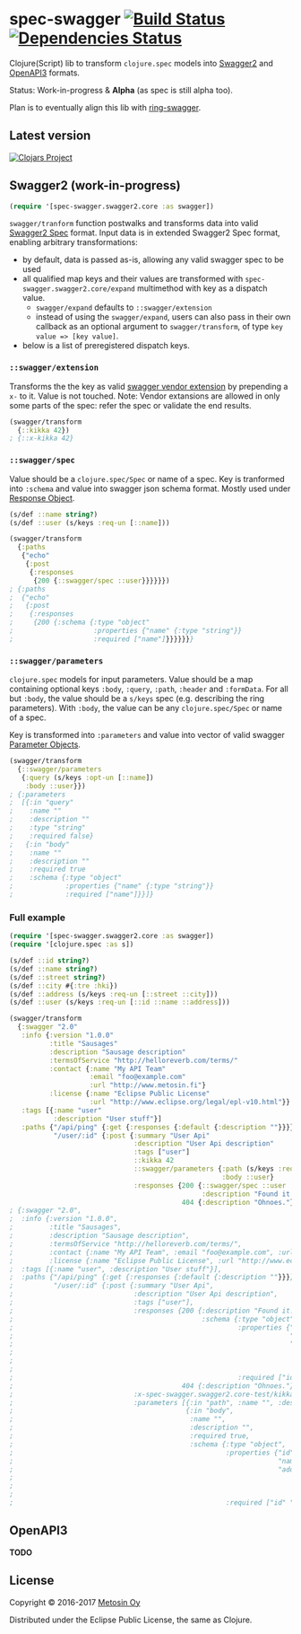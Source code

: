 # spec-swagger [![Build Status](https://travis-ci.org/metosin/spec-swagger.svg?branch=master)](https://travis-ci.org/metosin/spec-swagger) [![Dependencies Status](https://jarkeeper.com/metosin/spec-tools/status.svg)](https://jarkeeper.com/metosin/spec-swagger)

Clojure(Script) lib to transform `clojure.spec` models into  [Swagger2](http://swagger.io) and [OpenAPI3](https://www.openapis.org/) formats.

Status: Work-in-progress & **Alpha** (as spec is still alpha too).

Plan is to eventually align this lib with [ring-swagger](https://github.com/metosin/ring-swagger).

## Latest version

[![Clojars Project](http://clojars.org/metosin/spec-swagger/latest-version.svg)](http://clojars.org/metosin/spec-swagger)

## Swagger2 (work-in-progress)

```clj
(require '[spec-swagger.swagger2.core :as swagger])
```

`swagger/tranform` function postwalks and transforms data into valid [Swagger2 Spec](http://swagger.io/specification/) format. Input data is in extended Swagger2 Spec format, enabling arbitrary transformations:

* by default, data is passed as-is, allowing any valid swagger spec to be used
* all qualified map keys and their values are transformed with `spec-swagger.swagger2.core/expand` multimethod with key as a dispatch value.
    * `swagger/expand` defaults to `::swagger/extension`
    * instead of using the `swagger/expand`, users can also pass in their own callback as an optional argument to `swagger/transform`, of type `key value => [key value]`.
* below is a list of preregistered dispatch keys.

### `::swagger/extension`

Transforms the the key as valid [swagger vendor extension](http://swagger.io/specification/#vendorExtensions) by prepending a `x-` to it. Value is not touched. Note: Vendor extansions are allowed in only some parts of the spec: refer the spec or validate the end results.

```clj
(swagger/transform
  {::kikka 42})
; {::x-kikka 42}
```

### `::swagger/spec`

Value should be a `clojure.spec/Spec` or name of a spec. Key is tranformed into `:schema` and value into swagger json schema format. Mostly used under [Response Object](http://swagger.io/specification/#responsesObject).

```clj
(s/def ::name string?)
(s/def ::user (s/keys :req-un [::name]))

(swagger/transform
  {:paths
   {"echo"
    {:post
     {:responses
      {200 {::swagger/spec ::user}}}}}})
; {:paths
;  {"echo"
;   {:post
;    {:responses
;     {200 {:schema {:type "object"
;                    :properties {"name" {:type "string"}}
;                    :required ["name"]}}}}}}}
```

### `::swagger/parameters`

`clojure.spec` models for input parameters. Value should be a map containing optional keys `:body`, `:query`, `:path`, `:header` and `:formData`. For all but `:body`, the value should be a `s/keys` spec (e.g. describing the ring parameters). With `:body`, the value can be any `clojure.spec/Spec` or name of a spec.

Key is transformed into `:parameters` and value into vector of valid swagger [Parameter Objects](http://swagger.io/specification/#parameterObject).

```clj
(swagger/transform
  {::swagger/parameters
   {:query (s/keys :opt-un [::name])
    :body ::user}})
; {:parameters
;  [{:in "query"
;    :name ""
;    :description ""
;    :type "string"
;    :required false}
;   {:in "body"
;    :name ""
;    :description ""
;    :required true
;    :schema {:type "object"
;             :properties {"name" {:type "string"}}
;             :required ["name"]}}]}
```

### Full example

```clj
(require '[spec-swagger.swagger2.core :as swagger])
(require '[clojure.spec :as s])

(s/def ::id string?)
(s/def ::name string?)
(s/def ::street string?)
(s/def ::city #{:tre :hki})
(s/def ::address (s/keys :req-un [::street ::city]))
(s/def ::user (s/keys :req-un [::id ::name ::address]))

(swagger/transform
  {:swagger "2.0"
   :info {:version "1.0.0"
          :title "Sausages"
          :description "Sausage description"
          :termsOfService "http://helloreverb.com/terms/"
          :contact {:name "My API Team"
                    :email "foo@example.com"
                    :url "http://www.metosin.fi"}
          :license {:name "Eclipse Public License"
                    :url "http://www.eclipse.org/legal/epl-v10.html"}}
   :tags [{:name "user"
           :description "User stuff"}]
   :paths {"/api/ping" {:get {:responses {:default {:description ""}}}}
           "/user/:id" {:post {:summary "User Api"
                               :description "User Api description"
                               :tags ["user"]
                               ::kikka 42
                               ::swagger/parameters {:path (s/keys :req [::id])
                                                     :body ::user}
                               :responses {200 {::swagger/spec ::user
                                                :description "Found it!"}
                                           404 {:description "Ohnoes."}}}}}})
; {:swagger "2.0",
;  :info {:version "1.0.0",
;         :title "Sausages",
;         :description "Sausage description",
;         :termsOfService "http://helloreverb.com/terms/",
;         :contact {:name "My API Team", :email "foo@example.com", :url "http://www.metosin.fi"},
;         :license {:name "Eclipse Public License", :url "http://www.eclipse.org/legal/epl-v10.html"}},
;  :tags [{:name "user", :description "User stuff"}],
;  :paths {"/api/ping" {:get {:responses {:default {:description ""}}}},
;          "/user/:id" {:post {:summary "User Api",
;                              :description "User Api description",
;                              :tags ["user"],
;                              :responses {200 {:description "Found it!",
;                                               :schema {:type "object",
;                                                        :properties {"id" {:type "string"},
;                                                                     "name" {:type "string"},
;                                                                     "address" {:type "object",
;                                                                                :properties {"street" {:type "string"},
;                                                                                             "city" {:enum [:tre :hki]}},
;                                                                                :required ["street" "city"]}},
;                                                        :required ["id" "name" "address"]}},
;                                          404 {:description "Ohnoes."}},
;                              :x-spec-swagger.swagger2.core-test/kikka 42,
;                              :parameters [{:in "path", :name "", :description "", :type "string", :required true}
;                                           {:in "body",
;                                            :name "",
;                                            :description "",
;                                            :required true,
;                                            :schema {:type "object",
;                                                     :properties {"id" {:type "string"},
;                                                                  "name" {:type "string"},
;                                                                  "address" {:type "object",
;                                                                             :properties {"street" {:type "string"},
;                                                                                          "city" {:enum [:tre :hki]}},
;                                                                             :required ["street" "city"]}},
;                                                     :required ["id" "name" "address"]}}]}}}}
```

## OpenAPI3

**TODO**

## License

Copyright © 2016-2017 [Metosin Oy](http://www.metosin.fi)

Distributed under the Eclipse Public License, the same as Clojure.
